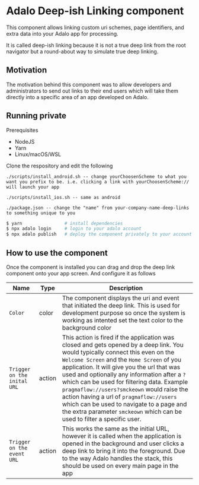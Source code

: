# Adalo Deep-ish Linking component

This component allows linking custom uri schemes, page identifiers, and extra data into your Adalo app for processing.

It is called deep-ish linking because it is not a true deep link from the root navigator but a round-about way to simulate true deep linking.

## Motivation

The motivation behind this component was to allow developers and administrators to send out links to their end users which will take them directly into a specific area of an app developed on Adalo.

## Running private

Prerequisites

- NodeJS
- Yarn
- Linux/macOS/WSL

Clone the respository and edit the following
```
./scripts/install_android.sh -- change yourChoosenScheme to what you want you prefix to be. i.e. clicking a link with yourChoosenScheme:// will launch your app

./scripts/install_ios.sh -- same as android

./package.json -- change the "name" from your-company-name-deep-links to something unique to you
```

``` bash
$ yarn                # install dependencies
$ npx adalo login     # login to your adalo account
$ npx adalo publish   # deploy the component privately to your account
```

## How to use the component

Once the component is installed you can drag and drop the deep link component onto your app screen. And configure it as follows

| Name | Type | Description |
| --- | --- | --- |
| `Color` | color | The component displays the uri and event that initiated the deep link. This is used for development purpose so once the system is working as intented set the text color to the background color |
| `Trigger on the inital URL` | action | This action is fired if the application was closed and gets opened by a deep link. You would typically connect this even on the `Welcome Screen` and the `Home Screen` of you application. It will give you the url that was used and  optionally any information after a `?` which can be used for filtering data. Example `pragmaflow://users?smckeown` would raise the action having a url of `pragmaflow://users` which can be used to navigate to a page and the extra parameter `smckeown` which can be used to filter a specific user.
| `Trigger on the event URL` | action | This works the same as the initial URL, however it is called when the application is opened in the background and user clicks a deep link to bring it into the foreground. Due to the way Adalo handles the stack, this should be used on every main page in the app |
